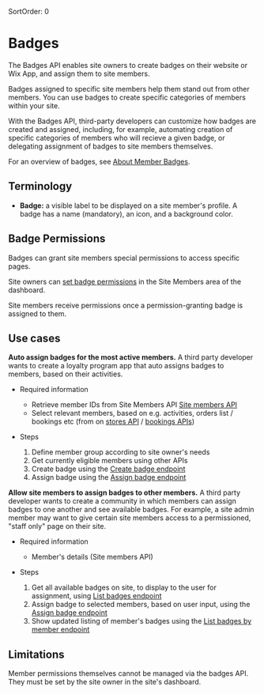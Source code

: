 SortOrder: 0
# Badges

The Badges API enables site owners to create badges on their website or Wix App, and assign them to site members.

Badges assigned to specific site members help them stand out from other members. You can use badges to create specific categories of members within your site.

With the Badges API, third-party developers can customize how badges are created and assigned, including, for example, automating creation of specific categories of members who will recieve a given badge, or delegating assignment of badges to site members themselves.

For an overview of badges, see [About Member Badges](https://support.wix.com/en/article/about-member-badges).

## Terminology

 - **Badge:** a visible label to be displayed on a site member's profile. A badge has a name (mandatory), an icon, and a background color.

## Badge Permissions
Badges can grant site members special permissions to access specific pages.

Site owners can [set badge permissions](https://support.wix.com/en/article/setting-permissions-for-a-member-badge) in the Site Members area of the dashboard.

Site members receive permissions once a permission-granting badge is assigned to them.

## Use cases

**Auto assign badges for the most active members.** A third party developer wants to create a loyalty program app that auto assigns badges to members, based on their activities.

   * Required information
        * Retrieve member IDs from Site Members API [Site members API](https://dev.wix.com/api/rest/members/members/about-wix-members)
        * Select relevant members, based on e.g. activities, orders list / bookings etc (from on [stores API](https://dev.wix.com/api/rest/wix-stores/about-wix-stores) / [bookings APIs](https://dev.wix.com/api/rest/wix-bookings/about-wix-bookings))

  * Steps
    1. Define member group according to site owner's needs
    2. Get currently eligible members using other APIs
    3. Create badge using the [Create badge endpoint](https://bo.wix.com/wix-docs/rest/drafts/badges/create)
    4. Assign badge using the [Assign badge endpoint](https://bo.wix.com/wix-docs/rest/drafts/badges/assign-badge)

**Allow site members to assign badges to other members.** A third party developer wants to create a community in which members can assign badges to one another and see available badges. For example, a site admin member may want to give certain site members access to a permissioned, "staff only" page on their site.

   * Required information
        * Member's details (Site members API)

  * Steps
    1. Get all available badges on site, to display to the user for assignment, using [List badges endpoint](https://bo.wix.com/wix-docs/rest/drafts/badges/list)
    2. Assign badge to selected members, based on user input, using the [Assign badge endpoint](https://bo.wix.com/wix-docs/rest/drafts/badges/assign-badge)
    3. Show updated listing of member's badges using the [List badges by member endpoint](https://bo.wix.com/wix-docs/rest/drafts/badges/list-members-badge-ids)

## Limitations

Member permissions themselves cannot be managed via the badges API. They must be set by the site owner in the site's dashboard.
